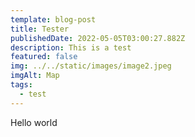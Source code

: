 ```yaml
---
template: blog-post
title: Tester
publishedDate: 2022-05-05T03:00:27.882Z
description: This is a test
featured: false
img: ../../static/images/image2.jpeg
imgAlt: Map
tags:
  - test
---
```

Hello world